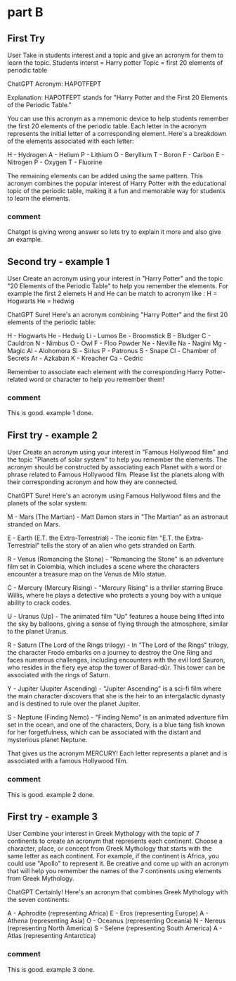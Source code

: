 # part B

## First Try
User
Take in students interest and a topic and give an acronym for them to learn the topic.
Students interst = Harry potter
Topic = first 20 elements of periodic table


ChatGPT
Acronym: HAPOTFEPT

Explanation:
HAPOTFEPT stands for "Harry Potter and the First 20 Elements of the Periodic Table."

You can use this acronym as a mnemonic device to help students remember the first 20 elements of the periodic table. Each letter in the acronym represents the initial letter of a corresponding element. Here's a breakdown of the elements associated with each letter:

H - Hydrogen
A - Helium
P - Lithium
O - Beryllium
T - Boron
F - Carbon
E - Nitrogen
P - Oxygen
T - Fluorine

The remaining elements can be added using the same pattern. This acronym combines the popular interest of Harry Potter with the educational topic of the periodic table, making it a fun and memorable way for students to learn the elements.


### comment
Chatgpt is giving wrong answer so lets try to explain it more and also give an example.


## Second try - example 1
User
Create an acronym using your interest in "Harry Potter" and the topic "20 Elements of the Periodic Table" to help you remember the elements. 
For example the first 2 elemets H and He can be match to acronym like :
H = Hogwarts
He = hedwig


ChatGPT
Sure! Here's an acronym combining "Harry Potter" and the first 20 elements of the periodic table:

H - Hogwarts
He - Hedwig
Li - Lumos
Be - Broomstick
B - Bludger
C - Cauldron
N - Nimbus
O - Owl
F - Floo Powder
Ne - Neville
Na - Nagini
Mg - Magic
Al - Alohomora
Si - Sirius
P - Patronus
S - Snape
Cl - Chamber of Secrets
Ar - Azkaban
K - Kreacher
Ca - Cedric

Remember to associate each element with the corresponding Harry Potter-related word or character to help you remember them!

### comment
This is good. example 1 done.

## First try - example 2
User
Create an acronym using your interest in "Famous Hollywood film" and the topic "Planets of solar system" to help you remember the elements. The acronym should be constructed by associating each Planet with a word or phrase related to Famous Hollywood film. Please list the planets along with their corresponding acronym and how they are connected.

ChatGPT
Sure! Here's an acronym using Famous Hollywood films and the planets of the solar system:

M - Mars (The Martian) - Matt Damon stars in "The Martian" as an astronaut stranded on Mars.

E - Earth (E.T. the Extra-Terrestrial) - The iconic film "E.T. the Extra-Terrestrial" tells the story of an alien who gets stranded on Earth.

R - Venus (Romancing the Stone) - "Romancing the Stone" is an adventure film set in Colombia, which includes a scene where the characters encounter a treasure map on the Venus de Milo statue.

C - Mercury (Mercury Rising) - "Mercury Rising" is a thriller starring Bruce Willis, where he plays a detective who protects a young boy with a unique ability to crack codes.

U - Uranus (Up) - The animated film "Up" features a house being lifted into the sky by balloons, giving a sense of flying through the atmosphere, similar to the planet Uranus.

R - Saturn (The Lord of the Rings trilogy) - In "The Lord of the Rings" trilogy, the character Frodo embarks on a journey to destroy the One Ring and faces numerous challenges, including encounters with the evil lord Sauron, who resides in the fiery eye atop the tower of Barad-dûr. This tower can be associated with the rings of Saturn.

Y - Jupiter (Jupiter Ascending) - "Jupiter Ascending" is a sci-fi film where the main character discovers that she is the heir to an intergalactic dynasty and is destined to rule over the planet Jupiter.

S - Neptune (Finding Nemo) - "Finding Nemo" is an animated adventure film set in the ocean, and one of the characters, Dory, is a blue tang fish known for her forgetfulness, which can be associated with the distant and mysterious planet Neptune.

That gives us the acronym MERCURY! Each letter represents a planet and is associated with a famous Hollywood film.

### comment
This is good. example 2 done.

## First try - example 3

User
Combine your interest in Greek Mythology with the topic of 7 continents to create an acronym that represents each continent. Choose a character, place, or concept from Greek Mythology that starts with the same letter as each continent. For example, if the continent is Africa, you could use "Apollo" to represent it. Be creative and come up with an acronym that will help you remember the names of the 7 continents using elements from Greek Mythology.


ChatGPT
Certainly! Here's an acronym that combines Greek Mythology with the seven continents:

A - Aphrodite (representing Africa)
E - Eros (representing Europe)
A - Athena (representing Asia)
O - Oceanus (representing Oceania)
N - Nereus (representing North America)
S - Selene (representing South America)
A - Atlas (representing Antarctica)

### comment
This is good. example 3 done.
